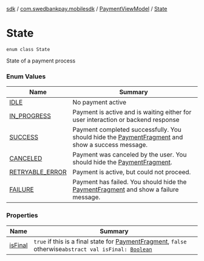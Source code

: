 [sdk](../../../index.md) / [com.swedbankpay.mobilesdk](../../index.md) / [PaymentViewModel](../index.md) / [State](./index.md)

# State

`enum class State`

State of a payment process

### Enum Values

| Name | Summary |
|---|---|
| [IDLE](-i-d-l-e/index.md) | No payment active |
| [IN_PROGRESS](-i-n_-p-r-o-g-r-e-s-s/index.md) | Payment is active and is waiting either for user interaction or backend response |
| [SUCCESS](-s-u-c-c-e-s-s/index.md) | Payment completed successfully. You should hide the [PaymentFragment](../../-payment-fragment/index.md) and show a success message. |
| [CANCELED](-c-a-n-c-e-l-e-d/index.md) | Payment was canceled by the user. You should hide the [PaymentFragment](../../-payment-fragment/index.md). |
| [RETRYABLE_ERROR](-r-e-t-r-y-a-b-l-e_-e-r-r-o-r/index.md) | Payment is active, but could not proceed. |
| [FAILURE](-f-a-i-l-u-r-e/index.md) | Payment has failed. You should hide the [PaymentFragment](../../-payment-fragment/index.md) and show a failure message. |

### Properties

| Name | Summary |
|---|---|
| [isFinal](is-final.md) | `true` if this is a final state for [PaymentFragment](../../-payment-fragment/index.md), `false` otherwise`abstract val isFinal: `[`Boolean`](https://kotlinlang.org/api/latest/jvm/stdlib/kotlin/-boolean/index.html) |
